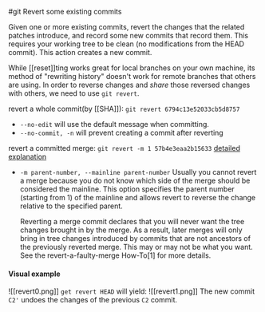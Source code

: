 #git 
Revert some existing commits

Given one or more existing commits, revert the changes that the related patches introduce, and record some new commits that record them. This requires your working tree to be clean (no modifications from the HEAD commit). This action creates a new commit.

While [[reset]]ting works great for local branches on your own machine, its method of "rewriting history" doesn't work for remote branches that others are using.
In order to reverse changes and _share_ those reversed changes with others, we need to use `git revert`.

revert a whole commit(by [[SHA]]):   `git revert 6794c13e52033cb5d8757`
- `--no-edit`  will use the default message when committing.
- `--no-commit, -n` will prevent creating a commit after reverting

revert a committed merge: `git revert -m 1 57b4e3eaa2b15633`
[detailed explanation](https://github.com/git/git/blob/master/Documentation/howto/revert-a-faulty-merge.txt)
- `-m parent-number, --mainline parent-number` Usually you cannot revert a merge because you do not know which side of the merge should be considered the mainline. This option specifies the parent number (starting from 1) of the mainline and allows revert to reverse the change relative to the specified parent.

   Reverting a merge commit declares that you will never want the tree changes brought in by the merge. As a result, later merges will only bring in tree changes introduced by
   commits that are not ancestors of the previously reverted merge. This may or may not be what you want.
   See the revert-a-faulty-merge How-To\[1\] for more details.

#### Visual example
![[revert0.png]]
`get revert HEAD` will yield:
![[revert1.png]]
The new commit `C2'` undoes the changes of the previous `C2` commit.